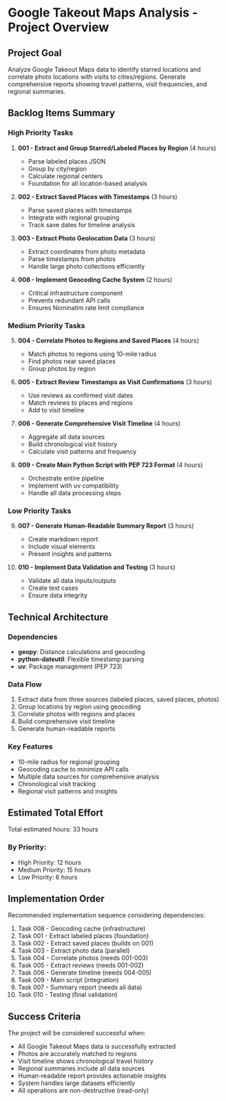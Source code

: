 # Google Takeout Maps Analysis - Project Overview

## Project Goal

Analyze Google Takeout Maps data to identify starred locations and correlate photo locations with visits to cities/regions. Generate comprehensive reports showing travel patterns, visit frequencies, and regional summaries.

## Backlog Items Summary

### High Priority Tasks

1. **001 - Extract and Group Starred/Labeled Places by Region** (4 hours)
   - Parse labeled places JSON
   - Group by city/region
   - Calculate regional centers
   - Foundation for all location-based analysis

2. **002 - Extract Saved Places with Timestamps** (3 hours)
   - Parse saved places with timestamps
   - Integrate with regional grouping
   - Track save dates for timeline analysis

3. **003 - Extract Photo Geolocation Data** (3 hours)
   - Extract coordinates from photo metadata
   - Parse timestamps from photos
   - Handle large photo collections efficiently

4. **008 - Implement Geocoding Cache System** (2 hours)
   - Critical infrastructure component
   - Prevents redundant API calls
   - Ensures Nominatim rate limit compliance

### Medium Priority Tasks

5. **004 - Correlate Photos to Regions and Saved Places** (4 hours)
   - Match photos to regions using 10-mile radius
   - Find photos near saved places
   - Group photos by region

6. **005 - Extract Review Timestamps as Visit Confirmations** (3 hours)
   - Use reviews as confirmed visit dates
   - Match reviews to places and regions
   - Add to visit timeline

7. **006 - Generate Comprehensive Visit Timeline** (4 hours)
   - Aggregate all data sources
   - Build chronological visit history
   - Calculate visit patterns and frequency

8. **009 - Create Main Python Script with PEP 723 Format** (4 hours)
   - Orchestrate entire pipeline
   - Implement with uv compatibility
   - Handle all data processing steps

### Low Priority Tasks

9. **007 - Generate Human-Readable Summary Report** (3 hours)
   - Create markdown report
   - Include visual elements
   - Present insights and patterns

10. **010 - Implement Data Validation and Testing** (3 hours)
    - Validate all data inputs/outputs
    - Create test cases
    - Ensure data integrity

## Technical Architecture

### Dependencies
- **geopy**: Distance calculations and geocoding
- **python-dateutil**: Flexible timestamp parsing
- **uv**: Package management (PEP 723)

### Data Flow
1. Extract data from three sources (labeled places, saved places, photos)
2. Group locations by region using geocoding
3. Correlate photos with regions and places
4. Build comprehensive visit timeline
5. Generate human-readable reports

### Key Features
- 10-mile radius for regional grouping
- Geocoding cache to minimize API calls
- Multiple data sources for comprehensive analysis
- Chronological visit tracking
- Regional visit patterns and insights

## Estimated Total Effort

Total estimated hours: 33 hours

### By Priority:
- High Priority: 12 hours
- Medium Priority: 15 hours  
- Low Priority: 6 hours

## Implementation Order

Recommended implementation sequence considering dependencies:

1. Task 008 - Geocoding cache (infrastructure)
2. Task 001 - Extract labeled places (foundation)
3. Task 002 - Extract saved places (builds on 001)
4. Task 003 - Extract photo data (parallel)
5. Task 004 - Correlate photos (needs 001-003)
6. Task 005 - Extract reviews (needs 001-002)
7. Task 006 - Generate timeline (needs 004-005)
8. Task 009 - Main script (integration)
9. Task 007 - Summary report (needs all data)
10. Task 010 - Testing (final validation)

## Success Criteria

The project will be considered successful when:
- All Google Takeout Maps data is successfully extracted
- Photos are accurately matched to regions
- Visit timeline shows chronological travel history
- Regional summaries include all data sources
- Human-readable report provides actionable insights
- System handles large datasets efficiently
- All operations are non-destructive (read-only)